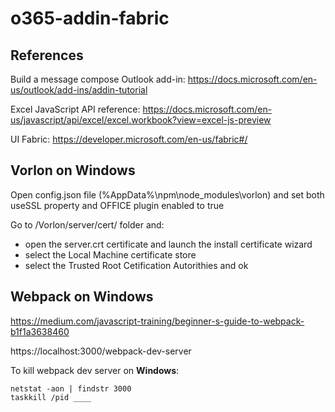 # o365-addin-fabric

## References

Build a message compose Outlook add-in:
https://docs.microsoft.com/en-us/outlook/add-ins/addin-tutorial

Excel JavaScript API reference:
https://docs.microsoft.com/en-us/javascript/api/excel/excel.workbook?view=excel-js-preview

UI Fabric:
https://developer.microsoft.com/en-us/fabric#/

## Vorlon on Windows 

Open config.json file (%AppData%\npm\node_modules\vorlon) and set both useSSL property and OFFICE plugin enabled to true

Go to /Vorlon/server/cert/ folder and:
- open the server.crt certificate and launch the install certificate wizard
- select the Local Machine certificate store
- select the Trusted Root Cetification Autorithies and ok

## Webpack on Windows

https://medium.com/javascript-training/beginner-s-guide-to-webpack-b1f1a3638460

https://localhost:3000/webpack-dev-server

To kill webpack dev server on **Windows**:

    netstat -aon | findstr 3000
    taskkill /pid ____
